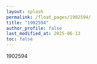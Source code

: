 ```yaml
---
layout: splash
permalink: /float_pages/1902594/
title: "1902594"
author_profile: false
last_modified_at: 2025-06-13
toc: false
---
```

 
1902594
